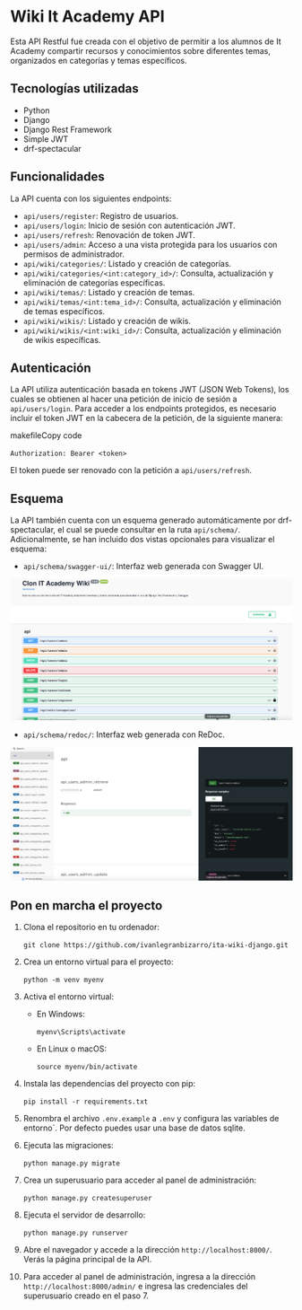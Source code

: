 # Wiki It Academy API

Esta API Restful fue creada con el objetivo de permitir a los alumnos de It Academy compartir recursos y conocimientos sobre diferentes temas, organizados en categorías y temas específicos.

## Tecnologías utilizadas

-   Python
-   Django
-   Django Rest Framework
-   Simple JWT
-   drf-spectacular

## Funcionalidades

La API cuenta con los siguientes endpoints:

-   `api/users/register`: Registro de usuarios.
-   `api/users/login`: Inicio de sesión con autenticación JWT.
-   `api/users/refresh`: Renovación de token JWT.
-   `api/users/admin`: Acceso a una vista protegida para los usuarios con permisos de administrador.
-   `api/wiki/categories/`: Listado y creación de categorías.
-   `api/wiki/categories/<int:category_id>/`: Consulta, actualización y eliminación de categorías específicas.
-   `api/wiki/temas/`: Listado y creación de temas.
-   `api/wiki/temas/<int:tema_id>/`: Consulta, actualización y eliminación de temas específicos.
-   `api/wiki/wikis/`: Listado y creación de wikis.
-   `api/wiki/wikis/<int:wiki_id>/`: Consulta, actualización y eliminación de wikis específicas.

## Autenticación

La API utiliza autenticación basada en tokens JWT (JSON Web Tokens), los cuales se obtienen al hacer una petición de inicio de sesión a `api/users/login`. Para acceder a los endpoints protegidos, es necesario incluir el token JWT en la cabecera de la petición, de la siguiente manera:

makefileCopy code

`Authorization: Bearer <token>`

El token puede ser renovado con la petición a `api/users/refresh`.

## Esquema

La API también cuenta con un esquema generado automáticamente por drf-spectacular, el cual se puede consultar en la ruta `api/schema/`. Adicionalmente, se han incluido dos vistas opcionales para visualizar el esquema:

-   `api/schema/swagger-ui/`: Interfaz web generada con Swagger UI.

  ![Documentación renderizada en Swagger](/images/swagger-ui.png)

-   `api/schema/redoc/`: Interfaz web generada con ReDoc.

  ![Documentación renderizada en ReDoc](/images/redoc.png)

## Pon en marcha el proyecto

1.  Clona el repositorio en tu ordenador:

    `git clone https://github.com/ivanlegranbizarro/ita-wiki-django.git`

2.  Crea un entorno virtual para el proyecto:

    `python -m venv myenv`

3.  Activa el entorno virtual:

    -   En Windows:

        `myenv\Scripts\activate`

    -   En Linux o macOS:

        `source myenv/bin/activate`

4.  Instala las dependencias del proyecto con pip:

    `pip install -r requirements.txt`

5.  Renombra el archivo `.env.example` a `.env` y configura las variables de entorno`. Por defecto puedes usar una base de datos sqlite.

6.  Ejecuta las migraciones:

    `python manage.py migrate`

7.  Crea un superusuario para acceder al panel de administración:

    `python manage.py createsuperuser`

8.  Ejecuta el servidor de desarrollo:

    `python manage.py runserver`

9.  Abre el navegador y accede a la dirección `http://localhost:8000/`. Verás la página principal de la API.

10.  Para acceder al panel de administración, ingresa a la dirección `http://localhost:8000/admin/` e ingresa las credenciales del superusuario creado en el paso 7.
